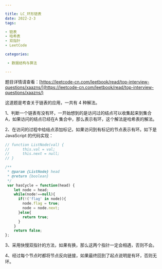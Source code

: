 ```yaml
---

title: LC_环形链表
date: 2022-2-3
tags: 

- 链表
- 哈希表
- 双指针
- LeetCode

categories:

 - 数据结构与算法

---
```


题目详情请查看：[https://leetcode-cn.com/leetbook/read/top-interview-questions/xaazns/](https://leetcode-cn.com/leetbook/read/top-interview-questions/xaazns/)

这道题是考查关于链表的应用，一共有 4 种解法。

1、判断一个链表有没有环，一开始想到的是访问过的结点可以收集起来到集合 A，如果访问的结点已经在A 集合中，那么表示有环，这个解法是哈希表的解法。

2、在访问的过程中给结点添加标记，如果访问到有标记的节点表示有环。如下是 JavaScript 的代码实现：

```javascript
// function ListNode(val) {
//      this.val = val;
//      this.next = null;
// }

/**
 * @param {ListNode} head
 * @return {boolean}
 */
 var hasCycle = function(head) {
    let node = head;
    while(node!==null){
      if(!('flag' in node)){
        node.flag = true;
        node = node.next;
      }else{
        return true;
      }
    }
    return false;
};
```

3、采用快慢双指针的方法，如果有换，那么这两个指针一定会相遇，否则不会。

4、经过每个节点时都将节点反向链接，如果最终回到了起点说明是有环，否则无环。


